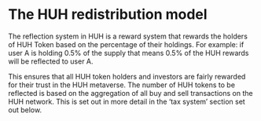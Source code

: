 # The HUH redistribution model

The reflection system in HUH is a reward system that rewards the holders of HUH Token based on the percentage of their holdings. For example: if user A is holding 0.5% of the supply that means 0.5% of the HUH rewards will be reflected to user A.

This ensures that all HUH token holders and investors are fairly rewarded for their trust in the HUH metaverse. The number of HUH tokens to be reflected is based on the aggregation of all buy and sell transactions on the HUH network. This is set out in more detail in the ‘tax system’ section set out below.
